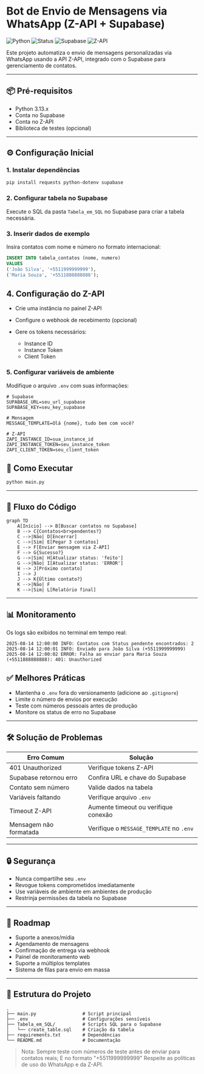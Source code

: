 # Bot de Envio de Mensagens via WhatsApp (Z-API + Supabase)

![Python](https://img.shields.io/badge/Python-3.13.6-blue)
![Status](https://img.shields.io/badge/Status-Funcionando-brightgreen)
![Supabase](https://img.shields.io/badge/Supabase-Integrado-green)
![Z-API](https://img.shields.io/badge/Z--API-Integrado-blue)

Este projeto automatiza o envio de mensagens personalizadas via WhatsApp usando a API Z-API, integrado com o Supabase para gerenciamento de contatos.

---

## 📦 Pré-requisitos

* Python 3.13.x
* Conta no Supabase
* Conta no Z-API
* Biblioteca de testes (opcional)

---


## ⚙️ Configuração Inicial

### 1. Instalar dependências

```bash
pip install requests python-dotenv supabase
```

### 2. Configurar tabela no Supabase

Execute o SQL da pasta `Tabela_em_SQL` no Supabase para criar a tabela necessária.

### 3. Inserir dados de exemplo

Insira contatos com nome e número no formato internacional:

```sql
INSERT INTO tabela_contatos (nome, numero)
VALUES
('João Silva', '+5511999999999'),
('Maria Souza', '+5511888888888');
```

## 4. Configuração do Z-API

* Crie uma instância no painel Z-API
* Configure o webhook de recebimento (opcional)
* Gere os tokens necessários:

  * Instance ID
  * Instance Token
  * Client Token


### 5. Configurar variáveis de ambiente

Modifique o arquivo `.env` com suas informações:

```env
# Supabase
SUPABASE_URL=seu_url_supabase
SUPABASE_KEY=seu_key_supabase

# Mensagem
MESSAGE_TEMPLATE=Olá {nome}, tudo bem com você?

# Z-API
ZAPI_INSTANCE_ID=sua_instance_id
ZAPI_INSTANCE_TOKEN=seu_instance_token
ZAPI_CLIENT_TOKEN=seu_client_token
```

## 🚀 Como Executar

```bash
python main.py
```

---

## 🔄 Fluxo do Código

```mermaid
graph TD
    A[Início] --> B[Buscar contatos no Supabase]
    B --> C{Contatos<br>pendentes?}
    C -->|Não| D[Encerrar]
    C -->|Sim| E[Pegar 3 contatos]
    E --> F[Enviar mensagem via Z-API]
    F --> G{Sucesso?}
    G -->|Sim| H[Atualizar status: 'feito']
    G -->|Não| I[Atualizar status: 'ERROR']
    H --> J[Próximo contato]
    I --> J
    J --> K{Último contato?}
    K -->|Não| F
    K -->|Sim| L[Relatório final]
```

---

## 📊 Monitoramento

Os logs são exibidos no terminal em tempo real:

```log
2025-08-14 12:00:00 INFO: Contatos com Status pendente encontrados: 2
2025-08-14 12:00:01 INFO: Enviado para João Silva (+5511999999999)
2025-08-14 12:00:02 ERROR: Falha ao enviar para Maria Souza (+5511888888888): 401: Unauthorized
```


## ✅ Melhores Práticas

* Mantenha o `.env` fora do versionamento (adicione ao `.gitignore`)
* Limite o número de envios por execução
* Teste com números pessoais antes de produção
* Monitore os status de erro no Supabase

---

## 🛠 Solução de Problemas

| Erro Comum             | Solução                                  |
| ---------------------- | ---------------------------------------- |
| 401 Unauthorized       | Verifique tokens Z-API                   |
| Supabase retornou erro | Confira URL e chave do Supabase          |
| Contato sem número     | Valide dados na tabela                   |
| Variáveis faltando     | Verifique arquivo `.env`                 |
| Timeout Z-API          | Aumente timeout ou verifique conexão     |
| Mensagem não formatada | Verifique o `MESSAGE_TEMPLATE` no `.env` |

---

## 🔒 Segurança

* Nunca compartilhe seu `.env`
* Revogue tokens comprometidos imediatamente
* Use variáveis de ambiente em ambientes de produção
* Restrinja permissões da tabela no Supabase

---

## 🚧 Roadmap

* Suporte a anexos/mídia
* Agendamento de mensagens
* Confirmação de entrega via webhook
* Painel de monitoramento web
* Suporte a múltiplos templates
* Sistema de filas para envio em massa

---

## 📂 Estrutura do Projeto

```
.
├── main.py                 # Script principal
├── .env                    # Configurações sensíveis
├── Tabela_em_SQL/          # Scripts SQL para o Supabase
│   └── create_table.sql    # Criação da tabela
├── requirements.txt        # Dependências
└── README.md               # Documentação
```

> Nota: Sempre teste com números de teste antes de enviar para contatos reais; E no formato "+5511999999999"
> Respeite as políticas de uso do WhatsApp e da Z-API.